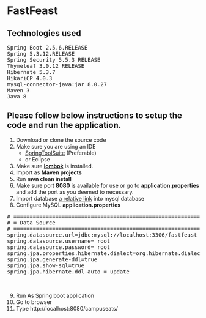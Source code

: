 # FastFeast

## Technologies used 
<pre>
Spring Boot 2.5.6.RELEASE
Spring 5.3.12.RELEASE
Spring Security 5.5.3 RELEASE
Thymeleaf 3.0.12 RELEASE
Hibernate 5.3.7
HikariCP 4.0.3
mysql-connector-java:jar 8.0.27
Maven 3
Java 8
</pre>

## Please follow below instructions to setup the code and run the application.



1. Download or clone the source code
2. Make sure you are using an IDE 
    - [SpringToolSuite](https://spring.io/tools) (Preferable) 
    - or Eclipse
4. Make sure **[lombok](https://projectlombok.org/)** is installed.
5. Import as **Maven projects**
6. Run **mvn clean install**
7. Make sure port **8080** is available for use or go to **application.properties** and add the port as you deemed to necessary.
8. Import database [a relative link](dump_current.sql) into mysql database
9. Configure MySQL **application.properties**
  <pre>
# ==============================================================
# = Data Source
# ==============================================================
spring.datasource.url=jdbc:mysql://localhost:3306/fastfeast
spring.datasource.username= root
spring.datasource.password= root
spring.jpa.properties.hibernate.dialect=org.hibernate.dialect.MySQL5InnoDBDialect
spring.jpa.generate-ddl=true
spring.jpa.show-sql=true
spring.jpa.hibernate.ddl-auto = update

  </pre>
9. Run As Spring boot application
10. Go to browser
11. Type http://localhost:8080/campuseats/
